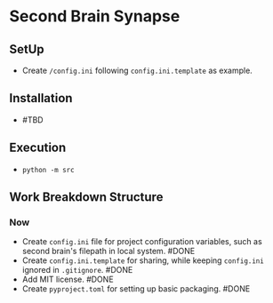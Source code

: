 # Second Brain Synapse

## SetUp

* Create `/config.ini` following `config.ini.template` as example.

## Installation

* #TBD

## Execution

* `python -m src`

## Work Breakdown Structure

### Now

* Create `config.ini` file for project configuration variables, such as second brain's filepath in local system. #DONE
* Create `config.ini.template` for sharing, while keeping `config.ini` ignored in `.gitignore`. #DONE
* Add MIT license. #DONE
* Create `pyproject.toml` for setting up basic packaging. #DONE
